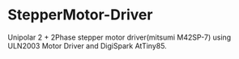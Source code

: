 # StepperMotor-Driver
Unipolar 2 + 2Phase stepper motor driver(mitsumi M42SP-7) using ULN2003 Motor Driver and DigiSpark AtTiny85.
